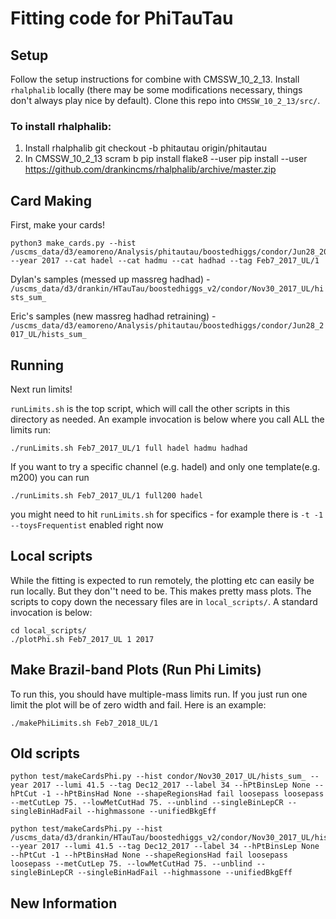 # Fitting code for PhiTauTau

## Setup

Follow the setup instructions for combine with CMSSW_10_2_13.
Install `rhalphalib` locally (there may be some modifications necessary, things don't always play nice by default).
Clone this repo into `CMSSW_10_2_13/src/`.

### To install rhalphalib:

1. Install rhalphalib
   git checkout -b phitautau origin/phitautau
2. In CMSSW_10_2_13
   scram b
   pip install flake8 --user
   pip install --user https://github.com/drankincms/rhalphalib/archive/master.zip

## Card Making
First, make your cards!
```
python3 make_cards.py --hist /uscms_data/d3/eamoreno/Analysis/phitautau/boostedhiggs/condor/Jun28_2017_UL/hists_sum_  --year 2017 --cat hadel --cat hadmu --cat hadhad --tag Feb7_2017_UL/1
```

Dylan's samples (messed up massreg hadhad) - `/uscms_data/d3/drankin/HTauTau/boostedhiggs_v2/condor/Nov30_2017_UL/hists_sum_`

Eric's samples (new massreg hadhad retraining) - `/uscms_data/d3/eamoreno/Analysis/phitautau/boostedhiggs/condor/Jun28_2017_UL/hists_sum_`

## Running

Next run limits!

`runLimits.sh` is the top script, which will call the other scripts in this directory as needed. An example invocation is below where you call ALL the limits run:
```
./runLimits.sh Feb7_2017_UL/1 full hadel hadmu hadhad
```

If you want to try a specific channel (e.g. hadel) and only one template(e.g. m200) you can run 
```
./runLimits.sh Feb7_2017_UL/1 full200 hadel 
```

you might need to hit `runLimits.sh` for specifics - for example there is `-t -1 --toysFrequentist` enabled right now

## Local scripts

While the fitting is expected to run remotely, the plotting etc can easily be run locally. But they don''t need to be. This makes pretty mass plots. The scripts to copy down the necessary files are in `local_scripts/`. A standard invocation is below:
```
cd local_scripts/
./plotPhi.sh Feb7_2017_UL 1 2017
```

## Make Brazil-band Plots (Run Phi Limits)

To run this, you should have multiple-mass limits run. If you just run one limit the plot will be of zero width and fail. Here is an example: 

```
./makePhiLimits.sh Feb7_2018_UL/1
```
## Old scripts

```
python test/makeCardsPhi.py --hist condor/Nov30_2017_UL/hists_sum_ --year 2017 --lumi 41.5 --tag Dec12_2017 --label 34 --hPtBinsLep None --hPtCut -1 --hPtBinsHad None --shapeRegionsHad fail loosepass loosepass --metCutLep 75. --lowMetCutHad 75. --unblind --singleBinLepCR --singleBinHadFail --highmassone --unifiedBkgEff

python test/makeCardsPhi.py --hist /uscms_data/d3/drankin/HTauTau/boostedhiggs_v2/condor/Nov30_2017_UL/hists_sum_ --year 2017 --lumi 41.5 --tag Dec12_2017 --label 34 --hPtBinsLep None --hPtCut -1 --hPtBinsHad None --shapeRegionsHad fail loosepass loosepass --metCutLep 75. --lowMetCutHad 75. --unblind --singleBinLepCR --singleBinHadFail --highmassone --unifiedBkgEff
```


## New Information



